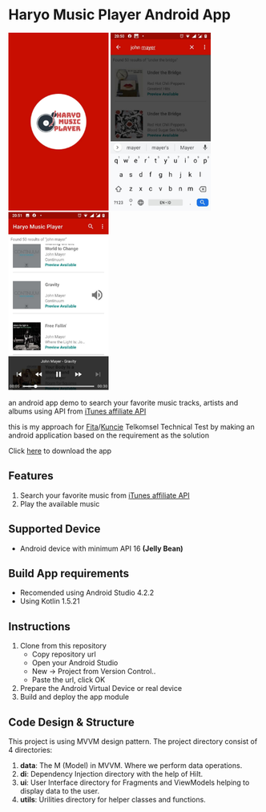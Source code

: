 # Haryo Music Player Android App

<img src="https://github.com/CumiTerbang/HaryoMusicPlayer/blob/master/readme_assets/screenshot_1.jpg" width="200" height="355,56"> <img src="https://github.com/CumiTerbang/HaryoMusicPlayer/blob/master/readme_assets/screenshot_2.jpg" width="200" height="355,56"> <img src="https://github.com/CumiTerbang/HaryoMusicPlayer/blob/master/readme_assets/screenshot_3.jpg" width="200" height="355,56">

an android app demo to search your favorite music tracks, artists and albums using API from  [iTunes affiliate API](https://affiliate.itunes.apple.com/resources/documentation/itunes-store-web-service-search-api)

this is my approach for [Fita](https://www.myfita.com/)/[Kuncie](https://www.kuncie.com/) Telkomsel Technical Test by making an android application based on the requirement as the solution

Click [here](https://drive.google.com/file/d/17NFtjAtwm5G8Pc26ZhVRboN2BwoAMX0C/view?usp=sharing) to download the app


## Features
1. Search your favorite music from [iTunes affiliate API](https://affiliate.itunes.apple.com/resources/documentation/itunes-store-web-service-search-api)
2. Play the available music

## Supported Device
- Android device with minimum API 16 **(Jelly Bean)**

## Build App requirements
- Recomended using Android Studio 4.2.2
- Using Kotlin 1.5.21

## Instructions
1. Clone from this repository
    - Copy repository url
    - Open your Android Studio
    - New -> Project from Version Control..
    - Paste the url, click OK
2. Prepare the Android Virtual Device or real device
3. Build and deploy the app module

## Code Design & Structure
This project is using MVVM design pattern. The project directory consist of 4 directories:
1. **data**: The M (Model) in MVVM. Where we perform data operations.
2. **di**: Dependency Injection directory with the help of Hilt.
3. **ui**: User Interface directory for Fragments and ViewModels helping to display data to the user.
4. **utils**: Urilities directory for helper classes and functions.
